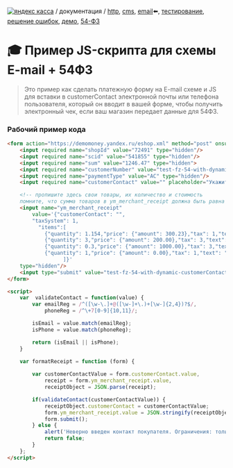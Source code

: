 
<!--
> [начало](#Начало-интеграции), [платежная форма](#Шаг-1-Платежная-форма), [письмо](#Шаг-2-Письмо-об-оплате), [тестирование](#Шаг-3-Тестирование), [faq](#faq)
<sub><sup>**#инструкция для сайтов, использующих простую схему интеграции и уведомления по email**</sup></sub>
Рекомендуем начать с создания [платежной формы](#Шаг-1-Платежная-форма).
https://jira.yamoney.ru/browse/NEWTASK-4499
-->

[![яндекс касса](/i/yakassalogo.png "Яндекс Касса")](https://kassa.yandex.ru) / документация / [http](/demo/010%20интеграция%20для%20самописных%20сайтов.md), [cms](/demo/011%20интеграция%20для%20CMS%20и%20SaaS.md), [email](/010%20интеграция%20email.md):arrow_left:, [тестирование](/demo/030%20тестирование.md), [решение ошибок](/demo/031%20решение%20ошибок.md), [демо](/demo/032%20демо%20стенд.md),  [54-ФЗ](/demo/54-fz.md)

:mortar_board: Пример JS-скрипта для схемы E-mail + 54ФЗ
========================================================

> Это пример как сделать платежную форму на E-mail схеме и JS для вставки в customerContact электронной почты или телефона пользователя, который он вводит в вашей форме, чтобы получить электронный чек, если ваш магазин передает данные для 54ФЗ.

### Рабочий пример кода

```html
<form action="https://demomoney.yandex.ru/eshop.xml" method="post" onsubmit="formatReceipt(this);return false;">
	<input required name="shopId" value="72491" type="hidden"/>
	<input required name="scid" value="541855" type="hidden"/>
	<input required name="sum" value="1246.47" type="hidden">
	<input required name="customerNumber" value="test-fz-54-with-dynamic-customerContact" type="hidden"/>
	<input required name="paymentType" value="AC" type="hidden"/>		
	<input required name="customerContact" value="" placeholder="Укажите телефон +7NNNxxxXXxx или электронный адрес для получения чека" size="72"/><br>

    <!-- пропишите здесь свои товары, их количество и стоимость 
    помните, что сумма товаров в ym_merchant_receipt должна быть равна сумме в sum выше в коде -->
	<input name="ym_merchant_receipt"
		value='{"customerContact": "",
        "taxSystem": 1,
          "items":[
            {"quantity": 1.154,"price": {"amount": 300.23},"tax": 1,"text": "Зеленый чай \"Юн Ву\", кг."}, 
            {"quantity": 3,"price": {"amount": 200.00},"tax": 3,"text": "Кружка для чая, шт., скидка 10%"},
			{"quantity": 0.3,"price": {"amount": 1000.00},"tax": 3,"text": "Предоплата 30%, настольная игра \"Tea Time\""},
			{"quantity": 1,"price": {"amount": 0.00},"tax": 1,"text": "Бесплатная доставка"}
                  ]}'
	type="hidden"/>
	<input type="submit" value="test-fz-54-with-dynamic-customerContact">	
</form>

<script>
    var  validateContact = function(value) {
        var emailReg = /^([\w-\.]+@([\w-]+\.)+[\w-]{2,4})?$/,
            phoneReg = /^\+7[0-9]{10,11}/;

        isEmail = value.match(emailReg);
        isPhone = value.match(phoneReg);

        return (isEmail || isPhone);
    }

    var formatReceipt = function (form) {
        
        var customerContactValue = form.customerContact.value,
            receipt = form.ym_merchant_receipt.value,
            receiptObject = JSON.parse(receipt);

        if(validateContact(customerContactValue)) {
            receiptObject.customerContact = customerContactValue;
            form.ym_merchant_receipt.value = JSON.stringify(receiptObject);
            form.submit();
        } else {
            alert('Неверно введен контакт покупателя. Ограничения: только цифры (+792100000000) или адрес электронной почты.')
            return false; 
        }
    };
</script>
```
